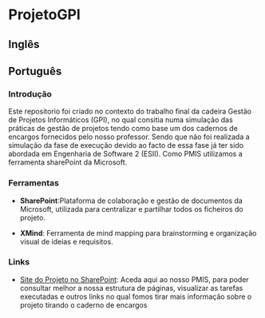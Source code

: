 # ProjetoGPI

## Inglês

## Português
### Introdução
Este repositorio foi criado no contexto do trabalho final da cadeira Gestão de Projetos Informáticos (GPI), no qual consitia numa simulação das práticas de gestão de projetos tendo como base um dos cadernos de encargos fornecidos pelo nosso professor. Sendo que não foi realizada a simulação da fase de execução devido ao facto de essa fase já ter sido abordada em Engenharia de Software 2 (ESII).
Como PMIS utilizamos a ferramenta sharePoint da Microsoft.

### Ferramentas
- **SharePoint**:Plataforma de colaboração e gestão de documentos da Microsoft, utilizada para centralizar e partilhar todos os ficheiros do projeto.

- **XMind**: Ferramenta de mind mapping para brainstorming e organização visual de ideias e requisitos.

### Links

- [Site do Projeto no SharePoint](https://ipppt.sharepoint.com/teams/2324_LEI_GPI_Grupo12/SitePages/ProjectHome.aspx?csf=1&web=1&e=oH85lk&CID=63035554-2daa-4462-9453-1ab9c4bd7e94): Aceda aqui ao nosso PMIS, para poder consultar melhor a nossa estrutura de páginas, visualizar as tarefas executadas e outros links no qual fomos tirar mais informação sobre o projeto tirando o caderno de encargos

